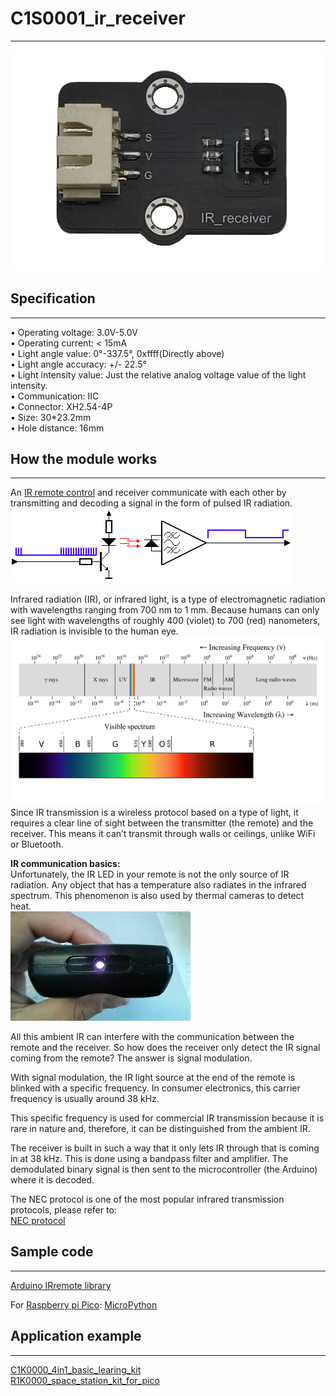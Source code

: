 # C1S0001_ir_receiver      
---------------------
![Img](../../_static/common_product/C1S0001_ir_receiver/3img.png)       

## Specification     
---------------- 
• Operating voltage: 3.0V-5.0V       
• Operating current: < 15mA      
• Light angle value: 0°-337.5°, 0xffff(Directly above)       
• Light angle accuracy: +/- 22.5°       
• Light intensity value: Just the relative analog voltage value of the light intensity.        
• Communication: IIC      
• Connector: XH2.54-4P      
• Size: 30\*23.2mm       
• Hole distance: 16mm       

## How the module works     
-----------------------  
An [IR remote control](../../outsourcing/nec_ir_remote_control/nec_ir_remote_control.md) and receiver communicate with each other by transmitting and decoding a signal in the form of pulsed IR radiation.       
![Img](../../_static/common_product/C1S0001_ir_receiver/ir-signal-transmission.gif)      

Infrared radiation (IR), or infrared light, is a type of electromagnetic radiation with wavelengths ranging from 700 nm to 1 mm. Because humans can only see light with wavelengths of roughly 400 (violet) to 700 (red) nanometers, IR radiation is invisible to the human eye.     
![Img](../../_static/common_product/C1S0001_ir_receiver/1img.png)     
Since IR transmission is a wireless protocol based on a type of light, it requires a clear line of sight between the transmitter (the remote) and the receiver. This means it can’t transmit through walls or ceilings, unlike WiFi or Bluetooth.     

**IR communication basics:**   
Unfortunately, the IR LED in your remote is not the only source of IR radiation. Any object that has a temperature also radiates in the infrared spectrum. This phenomenon is also used by thermal cameras to detect heat.    
![Img](../../_static/common_product/C1S0001_ir_receiver/2img.png)       

All this ambient IR can interfere with the communication between the remote and the receiver. So how does the receiver only detect the IR signal coming from the remote? The answer is signal modulation.

With signal modulation, the IR light source at the end of the remote is blinked with a specific frequency. In consumer electronics, this carrier frequency is usually around 38 kHz.     

This specific frequency is used for commercial IR transmission because it is rare in nature and, therefore, it can be distinguished from the ambient IR.     

The receiver is built in such a way that it only lets IR through that is coming in at 38 kHz. This is done using a bandpass filter and amplifier. The demodulated binary signal is then sent to the microcontroller (the Arduino) where it is decoded.    

The NEC protocol is one of the most popular infrared transmission protocols, please refer to:  
[NEC protocol](../../common_resource/nec_communication_protocol/nec_communication_protocol.md)       

## Sample code       
--------------   
[Arduino IRremote library](https://www.arduino.cc/reference/en/libraries/irremote/)        

For [Raspberry pi Pico](../../raspberry/R1D0001_raspberry_pico/R1D0001_raspberry_pico.md): [MicroPython](https://github.com/Mosiwi/Mosiwi-space-station-kit-for-pico/blob/main/MicroPython/Mosiwi_lib_examples/Mosiwi_nec_ir.py)         


## Application example    
----------------------   
[C1K0000_4in1_basic_learing_kit](../../common_product/C1K0000_4in1_basic_learning_kit/C1K0000_4in1_basic_learning_kit.md)     
[R1K0000_space_station_kit_for_pico](../../raspberry/R1K0000_space_station_kit/R1K0000_space_station_kit.md)     

